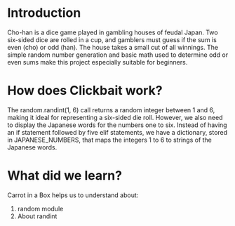 # Introduction
Cho-han is a dice game played in gambling houses of feudal Japan. Two six-sided dice are rolled in a cup, and gamblers must guess if the sum is even (cho) or odd (han). The house takes a small cut of all winnings. The simple random number generation and basic math used to determine odd or even sums make this project especially suitable for beginners.

# How does Clickbait work?
The random.randint(1, 6) call returns a random integer between 1 and 6, making it ideal for representing a six-sided die roll. However, we also need to display the Japanese words for the numbers one to six. Instead of having an if statement followed by five elif statements, we have a dictionary, stored in JAPANESE_NUMBERS, that maps the integers 1 to 6 to strings of the Japanese words.

# What did we learn?
Carrot in a Box helps us to understand about:

1. random module
2. About randint
